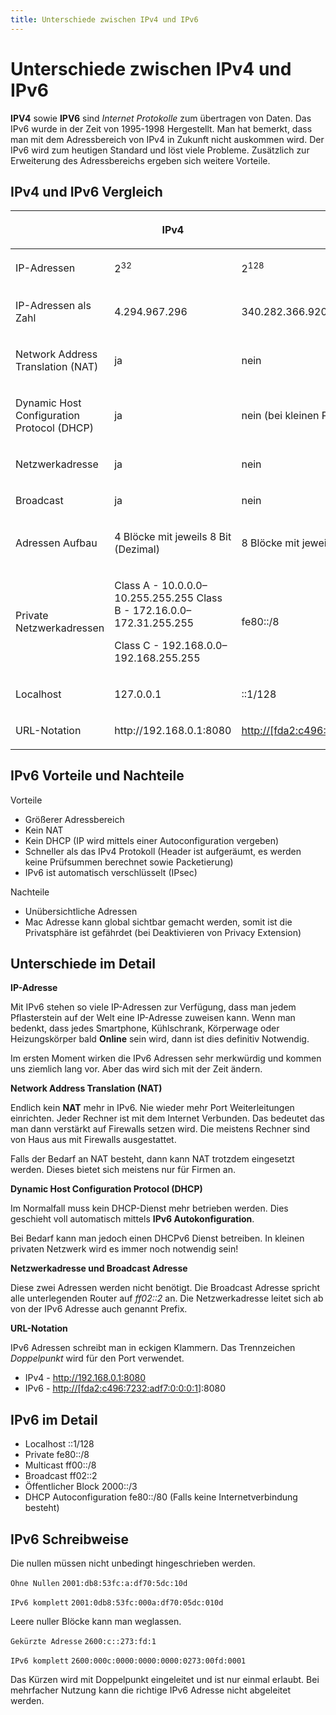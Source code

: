 ```yaml
---
title: Unterschiede zwischen IPv4 und IPv6
---
```


# Unterschiede zwischen IPv4 und IPv6

**IPV4** sowie **IPV6** sind *Internet Protokolle* zum übertragen von
Daten. Das IPv6 wurde in der Zeit von 1995-1998 Hergestellt. Man hat
bemerkt, dass man mit dem Adressbereich von IPv4 in Zukunft nicht
auskommen wird. Der IPv6 wird zum heutigen Standard und löst viele
Probleme. Zusätzlich zur Erweiterung des Adressbereichs ergeben sich
weitere Vorteile.

## IPv4 und IPv6 Vergleich

<table>
<thead>
<tr class="header">
<th></th>
<th><p>IPv4</p></th>
<th><p>IPv6</p></th>
</tr>
</thead>
<tbody>
<tr class="odd">
<td><p>IP-Adressen</p></td>
<td><p>2<sup>32</sup></p></td>
<td><p>2<sup>128</sup></p></td>
</tr>
<tr class="even">
<td><p>IP-Adressen als Zahl</p></td>
<td><p>4.294.967.296</p></td>
<td><p>340.282.366.920.938.463.463.374.607.431.768.211.456</p></td>
</tr>
<tr class="odd">
<td><p>Network Address Translation (NAT)</p></td>
<td><p>ja</p></td>
<td><p>nein</p></td>
</tr>
<tr class="even">
<td><p>Dynamic Host Configuration Protocol (DHCP)</p></td>
<td><p>ja</p></td>
<td><p>nein (bei kleinen Privaten Netzwerk notwendig)</p></td>
</tr>
<tr class="odd">
<td><p>Netzwerkadresse</p></td>
<td><p>ja</p></td>
<td><p>nein</p></td>
</tr>
<tr class="even">
<td><p>Broadcast</p></td>
<td><p>ja</p></td>
<td><p>nein</p></td>
</tr>
<tr class="odd">
<td><p>Adressen Aufbau</p></td>
<td><p>4 Blöcke mit jeweils 8 Bit (Dezimal)</p></td>
<td><p>8 Blöcke mit jeweils 16 Bit (4 Hexadezimal)</p></td>
</tr>
<tr class="even">
<td><p>Private Netzwerkadressen</p></td>
<td><p>Class A - 10.0.0.0–10.255.255.255 Class B -
172.16.0.0–172.31.255.255</p>
<p>Class C - 192.168.0.0–192.168.255.255</p></td>
<td><p>fe80::/8</p></td>
</tr>
<tr class="odd">
<td><p>Localhost</p></td>
<td><p>127.0.0.1</p></td>
<td><p>::1/128</p></td>
</tr>
<tr class="even">
<td><p>URL-Notation</p></td>
<td><p>http://192.168.0.1:8080</p></td>
<td><p><a
href="http://%5Bfda2:c496:7232:adf7:0:0:0:1">http://[fda2:c496:7232:adf7:0:0:0:1</a>]:8080</p></td>
</tr>
</tbody>
</table>

## IPv6 Vorteile und Nachteile

Vorteile

-   Größerer Adressbereich
-   Kein NAT
-   Kein DHCP (IP wird mittels einer Autoconfiguration vergeben)
-   Schneller als das IPv4 Protokoll (Header ist aufgeräumt, es werden
    keine Prüfsummen berechnet sowie Packetierung)
-   IPv6 ist automatisch verschlüsselt (IPsec)

Nachteile

-   Unübersichtliche Adressen
-   Mac Adresse kann global sichtbar gemacht werden, somit ist die
    Privatsphäre ist gefährdet (bei Deaktivieren von Privacy Extension)

## Unterschiede im Detail

**IP-Adresse**

Mit IPv6 stehen so viele IP-Adressen zur Verfügung, dass man jedem
Pflasterstein auf der Welt eine IP-Adresse zuweisen kann. Wenn man
bedenkt, dass jedes Smartphone, Kühlschrank, Körperwage oder
Heizungskörper bald **Online** sein wird, dann ist dies definitiv
Notwendig.

Im ersten Moment wirken die IPv6 Adressen sehr merkwürdig und kommen uns
ziemlich lang vor. Aber das wird sich mit der Zeit ändern.

**Network Address Translation (NAT)**

Endlich kein **NAT** mehr in IPv6. Nie wieder mehr Port Weiterleitungen
einrichten. Jeder Rechner ist mit dem Internet Verbunden. Das bedeutet
das man dann verstärkt auf Firewalls setzen wird. Die meistens Rechner
sind von Haus aus mit Firewalls ausgestattet.

Falls der Bedarf an NAT besteht, dann kann NAT trotzdem eingesetzt
werden. Dieses bietet sich meistens nur für Firmen an.

**Dynamic Host Configuration Protocol (DHCP)**

Im Normalfall muss kein DHCP-Dienst mehr betrieben werden. Dies
geschieht voll automatisch mittels **IPv6 Autokonfiguration**.

Bei Bedarf kann man jedoch einen DHCPv6 Dienst betreiben. In kleinen
privaten Netzwerk wird es immer noch notwendig sein!

**Netzwerkadresse und Broadcast Adresse**

Diese zwei Adressen werden nicht benötigt. Die Broadcast Adresse spricht
alle unterlegenden Router auf *ff02::2* an. Die Netzwerkadresse leitet
sich ab von der IPv6 Adresse auch genannt Prefix.

**URL-Notation**

IPv6 Adressen schreibt man in eckigen Klammern. Das Trennzeichen
*Doppelpunkt* wird für den Port verwendet.

-   IPv4 - http://192.168.0.1:8080
-   IPv6 - [http://\[fda2:c496:7232:adf7:0:0:0:1][1]\]:8080

## IPv6 im Detail

-   Localhost ::1/128
-   Private fe80::/8
-   Multicast ff00::/8
-   Broadcast ff02::2
-   Öffentlicher Block 2000::/3
-   DHCP Autoconfiguration fe80::/80 (Falls keine Internetverbindung
    besteht)

## IPv6 Schreibweise

Die nullen müssen nicht unbedingt hingeschrieben werden.

`Ohne Nullen`
`2001:db8:53fc:a:df70:5dc:10d`

`IPv6 komplett`
`2001:0db8:53fc:000a:df70:05dc:010d`

Leere nuller Blöcke kann man weglassen.

`Gekürzte Adresse`
`2600:c::273:fd:1`

`IPv6 komplett`
`2600:000c:0000:0000:0000:0273:00fd:0001`

Das Kürzen wird mit Doppelpunkt eingeleitet und ist nur einmal erlaubt.
Bei mehrfacher Nutzung kann die richtige IPv6 Adresse nicht abgeleitet
werden.

  [1]: http://%5Bfda2:c496:7232:adf7:0:0:0:1

